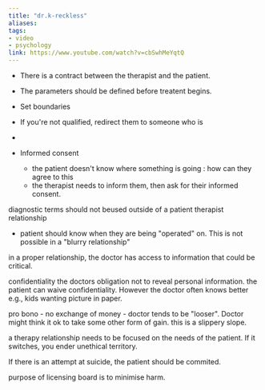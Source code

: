 ```yaml
---
title: "dr.k-reckless"
aliases: 
tags: 
- video
- psychology
link: https://www.youtube.com/watch?v=cbSwhMeYqtQ
---
```


- There is a contract between the therapist and the patient. 
- The parameters should be defined before treatent begins. 
- Set boundaries
- If you're not qualified, redirect them to someone who is
- 

- Informed consent
	- the patient doesn't know where something is going : how can they agree to this
	- the therapist needs to inform them, then ask for their informed consent. 

diagnostic terms should not beused outside of a patient therapist relationship

- patient should know when they are being "operated" on. This is not possible in a "blurry relationship"

in a proper  relationship, the doctor has access to information that could be critical.


confidentiality
the doctors obligation not to reveal personal information. the patient can waive confidentiality. However the doctor often knows better e.g., kids wanting picture in paper.

pro bono - no exchange of money - doctor tends to be "looser". Doctor might think it ok to take some other form of gain. this is a slippery slope.

a therapy relationship needs to be focused on the needs of the patient. If it switches, you ender unethical territory. 

If there is an attempt at suicide, the patient should be commited.

purpose of licensing board is to minimise harm.
